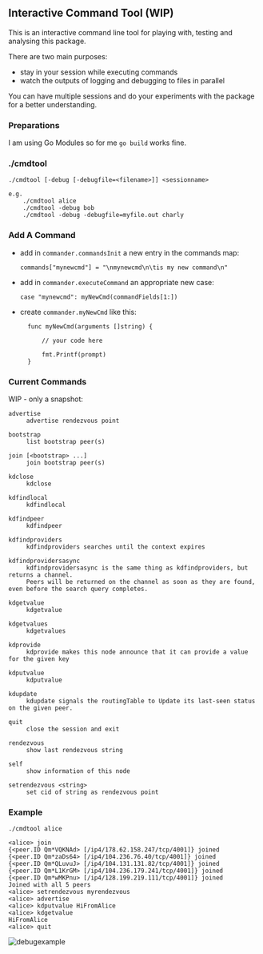 ## Interactive Command Tool (WIP)

This is an interactive command line tool for playing with, testing and analysing this package.

There are two main purposes:

- stay in your session while executing commands
- watch the outputs of logging and debugging to files in parallel

You can have multiple sessions and do your experiments with the package for a better understanding.

### Preparations

I am using Go Modules so for me `go build` works fine.

### ./cmdtool

    ./cmdtool [-debug [-debugfile=<filename>]] <sessionname>
    
    e.g.
        ./cmdtool alice
        ./cmdtool -debug bob
        ./cmdtool -debug -debugfile=myfile.out charly


### Add A Command

- add in `commander.commandsInit` a new entry in the commands map: 

	`commands["mynewcmd"] = "\nmynewcmd\n\tis my new command\n"`
	
- add in `commander.executeCommand` an appropriate new case:

    `case "mynewcmd":
    			myNewCmd(commandFields[1:])`
    			
- create `commander.myNewCmd` like this:

        func myNewCmd(arguments []string) {
        
            // your code here
            
            fmt.Printf(prompt)
        }
    
### Current Commands

WIP - only a snapshot:

    advertise
         advertise rendezvous point
    
    bootstrap
         list bootstrap peer(s)
    
    join [<bootstrap> ...]
         join bootstrap peer(s)
    
    kdclose
         kdclose
    
    kdfindlocal
         kdfindlocal
    
    kdfindpeer
         kdfindpeer
    
    kdfindproviders
         kdfindproviders searches until the context expires
    
    kdfindprovidersasync
         kdfindprovidersasync is the same thing as kdfindproviders, but returns a channel.
         Peers will be returned on the channel as soon as they are found, even before the search query completes.
    
    kdgetvalue
         kdgetvalue
    
    kdgetvalues
         kdgetvalues
    
    kdprovide
         kdprovide makes this node announce that it can provide a value for the given key
    
    kdputvalue
         kdputvalue
    
    kdupdate
         kdupdate signals the routingTable to Update its last-seen status on the given peer.
    
    quit
         close the session and exit
    
    rendezvous
         show last rendezvous string
    
    self
         show information of this node
    
    setrendezvous <string>
         set cid of string as rendezvous point


### Example

`./cmdtool alice`


    <alice> join
    {<peer.ID Qm*VQKNAd> [/ip4/178.62.158.247/tcp/4001]} joined
    {<peer.ID Qm*zaDs64> [/ip4/104.236.76.40/tcp/4001]} joined
    {<peer.ID Qm*QLuvuJ> [/ip4/104.131.131.82/tcp/4001]} joined
    {<peer.ID Qm*L1KrGM> [/ip4/104.236.179.241/tcp/4001]} joined
    {<peer.ID Qm*wMKPnu> [/ip4/128.199.219.111/tcp/4001]} joined
    Joined with all 5 peers
    <alice> setrendezvous myrendezvous
    <alice> advertise
    <alice> kdputvalue HiFromAlice
    <alice> kdgetvalue
    HiFromAlice
    <alice> quit
    
  ![debugexample]()